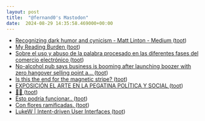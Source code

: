 ```yaml
---
layout: post
title:  "@fernand0's Mastodon"
date:  2024-08-29 14:35:58.469000+00:00
---
```

*  [Recognizing dark humor and cynicism - Matt Linton - Medium ](https://medium.com/@matt_97344/recognizing-dark-humor-and-cynicism-a8a09e1dc74) ([toot](https://mastodon.social/@fernand0/113045809296428057))
*  [My Reading Burden ](https://scottaaronson.blog/?p=821) ([toot](https://mastodon.social/@fernand0/113045520388147674))
*  [Sobre el uso y abuso de la palabra procesado en las diferentes fases del comercio electrónico ](https://mastodon.social/@fernand0/113045329374445040) ([toot](https://mastodon.social/@fernand0/113045329374445040))
*  [No-alcohol pub says business is booming after launching boozer with zero hangover selling point a... ](https://www.dailymail.co.uk/news/article-13742457/No-alcohol-pub-business-booming-year-ago.htm) ([toot](https://mastodon.social/@fernand0/113045237651688109))
*  [Is this the end for the magnetic stripe? ](https://www.bbc.com/news/articles/c51yd4j4lnv) ([toot](https://mastodon.social/@fernand0/113045004984782756))
*  [EXPOSICIÓN EL ARTE EN LA PEGATINA POLÍTICA Y SOCIAL ](http://centroderecuperaciondepegatinas.blogspot.com/2024/08/exposicion-el-arte-en-la-pegatina.htm) ([toot](https://mastodon.social/@fernand0/113044831139932725))
*  [🎉🎉 ](https://mastodon.social/@fernand0/113041320679938666) ([toot](https://mastodon.social/@fernand0/113041320679938666))
*  [Esto podría funcionar.. ](https://mastodon.social/@fernand0/113041319854894455) ([toot](https://mastodon.social/@fernand0/113041319854894455))
*  [Con flores ramificadas. ](https://avecesunafoto.wordpress.com/2024/08/28/con-flores-ramificadas) ([toot](https://mastodon.social/@fernand0/113040886673687426))
*  [LukeW \| Intent-driven User Interfaces ](https://www.lukew.com/ff/entry.asp?207) ([toot](https://mastodon.social/@fernand0/113040777479350426))
